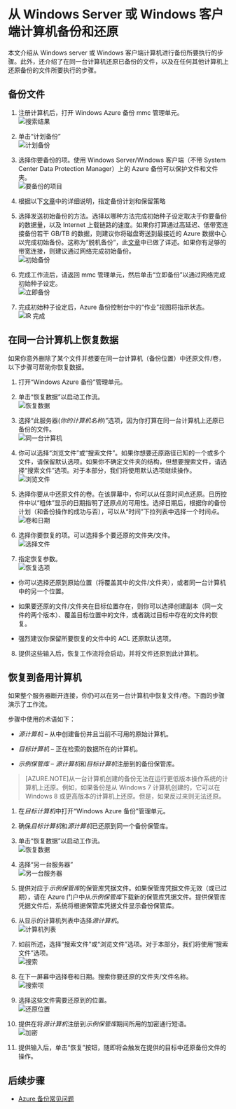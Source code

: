 <properties
   pageTitle="Azure 备份 - 从 Windows Server 或 Windows 客户端备份和还原"
   description="了解如何从 Windows Server 或 Windows 客户端备份和还原。本文还介绍了备选的服务器恢复方法"
   services="backup"
   documentationCenter=""
   authors="prvijay"
   manager="shreeshd"
   editor=""/>

<tags
   ms.service="backup" ms.date="04/02/2015" wacn.date="08/29/2015"/>

# 从 Windows Server 或 Windows 客户端计算机备份和还原
本文介绍从 Windows server 或 Windows 客户端计算机进行备份所要执行的步骤。此外，还介绍了在同一台计算机还原已备份的文件，以及在任何其他计算机上还原备份的文件所要执行的步骤。

## 备份文件
1. 注册计算机后，打开 Windows Azure 备份 mmc 管理单元。<br/>
![搜索结果][1]

2. 单击“计划备份”<br/>
![计划备份][2]

3. 选择你要备份的项。使用 Windows Server/Windows 客户端（不带 System Center Data Protection Manager）上的 Azure 备份可以保护文件和文件夹。<br/>
![要备份的项目][3]

4. 根据以下[文章](/documentation/articles/backup-azure-backup-cloud-as-tape)中的详细说明，指定备份计划和保留策略

5. 选择发送初始备份的方法。选择以哪种方法完成初始种子设定取决于你要备份的数据量，以及 Internet 上载链路的速度。如果你打算通过高延迟、低带宽连接备份若干 GB/TB 的数据，则建议你将磁盘寄送到最接近的 Azure 数据中心以完成初始备份。这称为“脱机备份”，此[文章](https://msdn.microsoft.com/zh-cn/library/azure/dn894419.aspx)中已做了详述。如果你有足够的带宽连接，则建议通过网络完成初始备份。<br/>
![初始备份][4]

6. 完成工作流后，请返回 mmc 管理单元，然后单击“立即备份”以通过网络完成初始种子设定。<br/>
![立即备份][5]

7. 完成初始种子设定后，Azure 备份控制台中的“作业”视图将指示状态。<br/>
![IR 完成][6]

## 在同一台计算机上恢复数据
如果你意外删除了某个文件并想要在同一台计算机（备份位置）中还原文件/卷，以下步骤可帮助你恢复数据。

1. 打开“Windows Azure 备份”管理单元。

2. 单击“恢复数据”以启动工作流。<br/>
![恢复数据][7]

3. 选择“此服务器(*你的计算机名称*)”选项，因为你打算在同一台计算机上还原已备份的文件。<br/>
![同一台计算机][8]

4. 你可以选择“浏览文件”或“搜索文件”。如果你想要还原路径已知的一个或多个文件，请保留默认选项。如果你不确定文件夹的结构，但想要搜索文件，请选择“搜索文件”选项。对于本部分，我们将使用默认选项继续操作。<br/>
![浏览文件][9]

5. 选择你要从中还原文件的卷。在该屏幕中，你可以从任意时间点还原。日历控件中以“粗体”显示的日期指明了还原点的可用性。选择日期后，根据你的备份计划（和备份操作的成功与否），可以从“时间”下拉列表中选择一个时间点。<br/>
![卷和日期][10]

6. 选择你要恢复的项。可以选择多个要还原的文件夹/文件。<br/>
![选择文件][11]

7. 指定恢复参数。<br/>
![恢复选项][12]
  + 你可以选择还原到原始位置（将覆盖其中的文件/文件夹），或者同一台计算机中的另一个位置。

  + 如果要还原的文件/文件夹在目标位置存在，则你可以选择创建副本（同一文件的两个版本）、覆盖目标位置中的文件，或者跳过目标中存在的文件的恢复。

  + 强烈建议你保留所要恢复的文件中的 ACL 还原默认选项。

8. 提供这些输入后，恢复工作流将会启动，并将文件还原到此计算机。

## 恢复到备用计算机
如果整个服务器断开连接，你仍可以在另一台计算机中恢复文件/卷。下面的步骤演示了工作流。

步骤中使用的术语如下：
  + *源计算机* – 从中创建备份并且当前不可用的原始计算机。

  + *目标计算机* – 正在检索的数据所在的计算机。

  + *示例保管库* – *源计算机*和*目标计算机*注册到的备份保管库。<br/>

> [AZURE.NOTE]从一台计算机创建的备份无法在运行更低版本操作系统的计算机上还原。例如，如果备份是从 Windows 7 计算机创建的，它可以在 Windows 8 或更高版本的计算机上还原。但是，如果反过来则无法还原。

1. 在*目标计算机*中打开“Windows Azure 备份”管理单元。

2. 确保*目标计算机*和*源计算机*已还原到同一个备份保管库。

3. 单击“恢复数据”以启动工作流。<br/>
![恢复数据][7]

4. 选择“另一台服务器”<br/>
![另一台服务器][13]

5. 提供对应于*示例保管库*的保管库凭据文件。如果保管库凭据文件无效（或已过期），请在 Azure 门户中从*示例保管库*下载新的保管库凭据文件。提供保管库凭据文件后，系统将根据保管库凭据文件显示备份保管库。

6. 从显示的计算机列表中选择*源计算机*。<br/>
![计算机列表][14]

7. 如前所述，选择“搜索文件”或“浏览文件”选项。对于本部分，我们将使用“搜索文件”选项。<br/>
![搜索][15]

8. 在下一屏幕中选择卷和日期。搜索你要还原的文件夹/文件名称。<br/>
![搜索项][16]

9. 选择这些文件需要还原到的位置。<br/>
![还原位置][17]

10. 提供在将*源计算机*注册到*示例保管库*期间所用的加密通行短语。<br/>
![加密][18]

11. 提供输入后，单击“恢复”按钮，随即将会触发在提供的目标中还原备份文件的操作。


## 后续步骤
- [Azure 备份常见问题](/documentation/articles/backup-azure-backup-faq)

<!--Image references-->
[1]: ./media/backup-azure-backup-and-recover/result.png
[2]: ./media/backup-azure-backup-and-recover/schedulebackup.png
[3]: ./media/backup-azure-backup-and-recover/items.png
[4]: ./media/backup-azure-backup-and-recover/initialbackup.png
[5]: ./media/backup-azure-backup-and-recover/backupnow.png
[6]: ./media/backup-azure-backup-and-recover/ircomplete.png

[7]: ./media/backup-azure-backup-and-recover/recover.png
[8]: ./media/backup-azure-backup-and-recover/samemachine.png
[9]: ./media/backup-azure-backup-and-recover/browseandsearch.png
[10]: ./media/backup-azure-backup-and-recover/volanddate.png
[11]: ./media/backup-azure-backup-and-recover/selectfiles.png
[12]: ./media/backup-azure-backup-and-recover/recoveroptions.png

[13]: ./media/backup-azure-backup-and-recover/anotherserver.png
[14]: ./media/backup-azure-backup-and-recover/machinelist.png
[15]: ./media/backup-azure-backup-and-recover/search.png
[16]: ./media/backup-azure-backup-and-recover/searchitems.png
[17]: ./media/backup-azure-backup-and-recover/restorelocation.png
[18]: ./media/backup-azure-backup-and-recover/encryption.png

<!---HONumber=67-->